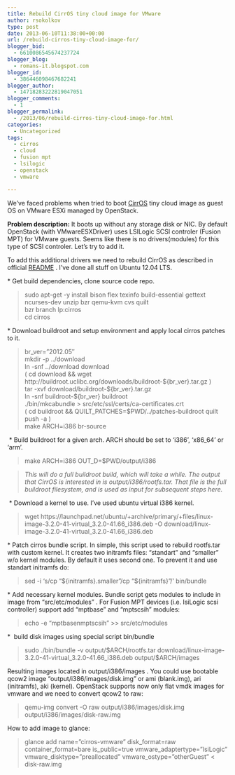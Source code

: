 ```yaml
---
title: Rebuild CirrOS tiny cloud image for VMware
author: rsokolkov
type: post
date: 2013-06-10T11:38:00+00:00
url: /rebuild-cirros-tiny-cloud-image-for/
blogger_bid:
  - 6610086545674237724
blogger_blog:
  - romans-it.blogspot.com
blogger_id:
  - 386446098467682241
blogger_author:
  - 14718283222819047051
blogger_comments:
  - 1
blogger_permalink:
  - /2013/06/rebuild-cirros-tiny-cloud-image-for.html
categories:
  - Uncategorized
tags:
  - cirros
  - cloud
  - fusion mpt
  - lsilogic
  - openstack
  - vmware

---
```

<div dir="ltr" style="text-align: left;" trbidi="on">
  We&#8217;ve faced problems when tried to boot <a href="https://launchpad.net/cirros" target="_blank">CirrOS</a> tiny cloud image as guest OS on VMware ESXi managed by OpenStack.</p> 
  
  <p>
    <b>Problem description:</b> It boots up without any storage disk or NIC. By default OpenStack (with VMwareESXDriver) uses LSILogic SCSI controler (Fusion MPT) for VMware guests. Seems like there is no drivers(modules) for this type of SCSI controler. Let&#8217;s try to add it.
  </p>
  
  <p>
    To add this additional drivers we need to rebuild CirrOS as described in official <a href="http://bazaar.launchpad.net/~smoser/cirros/trunk/view/head:/README" target="_blank">README</a> . I&#8217;ve done all stuff on Ubuntu 12.04 LTS.
  </p>
  
  <p>
    * Get build dependencies, clone source code repo.
  </p>
  
  <blockquote class="tr_bq">
    <p>
      sudo apt-get -y install bison flex texinfo build-essential gettext ncurses-dev unzip bzr qemu-kvm cvs quilt <br /> bzr branch lp:cirros<br /> cd cirros
    </p>
  </blockquote>
  
  <p>
    * Download buildroot and setup environment and apply local cirros patches to it.
  </p>
  
  <blockquote class="tr_bq">
    <p>
      br_ver=&#8221;2012.05&#8243;<br />mkdir -p ../download<br />ln -snf ../download download<br />( cd download && wget http://buildroot.uclibc.org/downloads/buildroot-${br_ver}.tar.gz )<br />tar -xvf download/buildroot-${br_ver}.tar.gz<br />ln -snf buildroot-${br_ver} buildroot<br />./bin/mkcabundle > src/etc/ssl/certs/ca-certificates.crt<br />( cd buildroot && QUILT_PATCHES=$PWD/../patches-buildroot quilt push -a )<br />make ARCH=i386 br-source
    </p>
  </blockquote>
  
  <p>
    &nbsp;* Build buildroot for a given arch. ARCH should be set to &#8216;i386&#8217;, &#8216;x86_64&#8217; or &#8216;arm&#8217;.
  </p>
  
  <blockquote class="tr_bq">
    <p>
      make ARCH=i386 OUT_D=$PWD/output/i386
    </p>
  </blockquote>
  
  <p>
  </p>
  
  <blockquote class="tr_bq">
    <p>
      <i>This will do a full buildroot build, which will take a while. The output that CirrOS is interested in is output/i386/rootfs.tar. That file is the full buildroot filesystem, and is used as input for subsequent steps here.</i>
    </p>
  </blockquote>
  
  <p>
    &nbsp;* Download a kernel to use. I&#8217;ve used ubuntu virtual i386 kernel.
  </p>
  
  <blockquote class="tr_bq">
    <p>
      wget https://launchpad.net/ubuntu/+archive/primary/+files/linux-image-3.2.0-41-virtual_3.2.0-41.66_i386.deb -O download/linux-image-3.2.0-41-virtual_3.2.0-41.66_i386.deb
    </p>
  </blockquote>
  
  <p>
    * Patch cirros bundle script. In simple, this script used to rebuild rootfs.tar with custom kernel. It creates two initramfs files: &#8220;standart&#8221; and &#8220;smaller&#8221; w/o kernel modules. By default it uses second one. To prevent it and use standart initramfs do:
  </p>
  
  <blockquote class="tr_bq">
    <p>
      sed -i &#8216;s/cp &#8220;${initramfs}.smaller&#8221;/cp &#8220;${initramfs}&#8221;/&#8217; bin/bundle
    </p>
  </blockquote>
  
  <p>
    * Add necessary kernel modules. Bundle script gets modules to include in image from &#8220;src/etc/modules&#8221; . For Fusion MPT devices (i.e. lsiLogic scsi controller) support add &#8220;mptbase&#8221; and &#8220;mptscsih&#8221; modules:
  </p>
  
  <blockquote class="tr_bq">
    <p>
      echo -e &#8220;mptbasenmptscsih&#8221; >> src/etc/modules
    </p>
  </blockquote>
  
  <p>
    *&nbsp; build disk images using special script bin/bundle
  </p>
  
  <blockquote class="tr_bq">
    <p>
      sudo ./bin/bundle -v output/$ARCH/rootfs.tar download/linux-image-3.2.0-41-virtual_3.2.0-41.66_i386.deb output/$ARCH/images
    </p>
  </blockquote>
  
  <p>
    Resulting images located in output/i386/images . You could use bootable qcow2 image &#8220;output/i386/images/disk.img&#8221; or ami (blank.img), ari (initramfs), aki (kernel). OpenStack supports now only flat vmdk images for vmware and we need to convert qcow2 to raw:
  </p>
  
  <blockquote class="tr_bq">
    <p>
      qemu-img convert -O raw output/i386/images/disk.img output/i386/images/disk-raw.img
    </p>
  </blockquote>
  
  <p>
    How to add image to glance:
  </p>
  
  <blockquote class="tr_bq">
    <p>
      glance add name=&#8221;cirros-vmware&#8221; disk_format=raw container_format=bare is_public=true vmware_adaptertype=&#8221;lsiLogic&#8221; vmware_disktype=&#8221;preallocated&#8221; vmware_ostype=&#8221;otherGuest&#8221; < disk-raw.img
    </p>
  </blockquote>
  
  <p>
    &nbsp;
  </p>
</div>